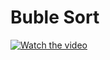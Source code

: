 # Buble Sort

[![Watch the video](https://i9.ytimg.com/vi_webp/MFNs0aTMK4M/mq2.webp?sqp=CJCzobEG-oaymwEmCMACELQB8quKqQMa8AEB-AH-BIAC4AOKAgwIABABGBEgcigRMA8=&rs=AOn4CLBUgv8ZSkXf5VW0MxJMDJxF8uxR0Q/maxresdefault.jpg)](https://www.youtube.com/watch?v=MFNs0aTMK4M)




